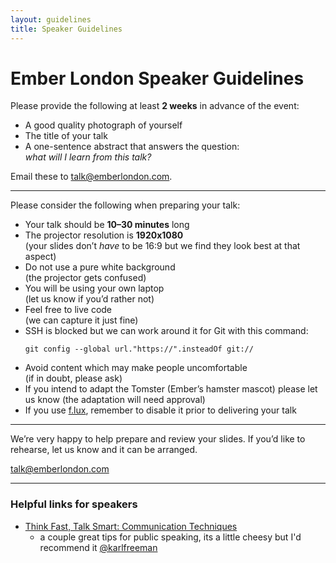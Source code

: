 ```yaml
---
layout: guidelines
title: Speaker Guidelines
---
```


# Ember London Speaker Guidelines

Please provide the following at least **2 weeks** in advance of the event:

- A good quality photograph of yourself
- The title of your talk
- A one-sentence abstract that answers the question:  
  *what will I learn from this talk?*

Email these to [talk@emberlondon.com](mailto:talk@emberlondon.com).

---

Please consider the following when preparing your talk:

- Your talk should be **10–30 minutes** long
- The projector resolution is **1920x1080**  
  (your slides don’t *have* to be 16:9 but we find they look best at that aspect)
- Do not use a pure white background  
  (the projector gets confused)
- You will be using your own laptop  
  (let us know if you’d rather not)
- Feel free to live code  
  (we can capture it just fine)
- SSH is blocked but we can work around it for Git with this command:  
  ```
  git config --global url."https://".insteadOf git://
  ```
- Avoid content which may make people uncomfortable  
  (if in doubt, please ask)
- If you intend to adapt the Tomster (Ember’s hamster mascot)
  please let us know (the adaptation will need approval)
- If you use [f.lux](https://justgetflux.com/), remember to disable it prior to
  delivering your talk

---

We’re very happy to help prepare and review your slides. If you’d like to rehearse, let us know and it can be arranged.

[talk@emberlondon.com](mailto:talk@emberlondon.com)

---

### Helpful links for speakers

- [Think Fast, Talk Smart: Communication Techniques](https://www.youtube.com/watch?v=HAnw168huqA)
  - a couple great tips for public speaking, its a little cheesy but I'd recommend it [@karlfreeman](https://github.com/karlfreeman)
